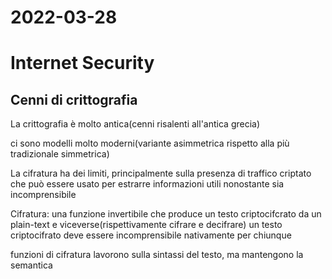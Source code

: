 # 2022-03-28
# Internet Security
## Cenni di crittografia
La crittografia  è molto antica(cenni risalenti all'antica grecia)

ci sono modelli molto moderni(variante asimmetrica rispetto alla più tradizionale simmetrica)

La cifratura ha dei limiti, principalmente sulla presenza di traffico criptato che può essere usato per estrarre informazioni utili nonostante sia incomprensibile

Cifratura:
una funzione invertibile che produce un testo criptocifcrato da un plain-text e viceverse(rispettivamente cifrare e decifrare)
un testo criptocifrato deve essere incomprensibile nativamente per chiunque

funzioni di cifratura lavorono sulla sintassi del testo, ma mantengono la semantica


